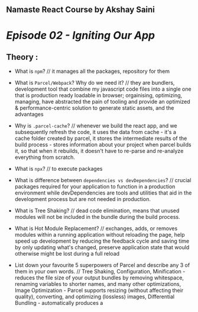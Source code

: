 ## Namaste React Course by Akshay Saini

# _Episode 02 - Igniting Our App_

## Theory :

- What is `npm`?
// it manages all the packages, repository for them

- What is `Parcel/Webpack`? Why do we need it?
// they are bundlers, development tool that combine my javascript code files into a single one that is production ready loadable in browser; orgainising, optimizing, managing, have abstracted the pain of tooling and provide an optimized & performance-centric solution to generate static assets, and the advantages

- Why is `.parcel-cache`?
// whenever we build the react app, and we subsequently refresh the code, it uses the data from cache - it's a cache folder created by parcel, it stores the intermediate results of the build process - stores information about your project when parcel builds it, so that when it rebuilds, it doesn't have to re-parse and re-analyze everything from scratch.

- What is `npx`?
// to execute packages

- What is difference between `dependencies vs devDependencies`?
// crucial packages required for your application to function in a production environment while devDependencies are tools and utilities that aid in the development process but are not needed in production.

- What is Tree Shaking?
// dead code elimination, means that unused modules will not be included in the bundle during the build process.

- What is Hot Module Replacement?
// exchanges, adds, or removes modules within a running application without reloading the page, help speed up development by reducing the feedback cycle and saving time by only updating what's changed, preserve application state that would otherwise might be lost during a full reload

- List down your favourite 5 superpowers of Parcel and describe any 3 of them in your own words.
// Tree Shaking,
 Configuration, 
 Minification - reduces the file size of your output bundles by removing whitespace, renaming variables to shorter names, and many other optimizations, 
 Image Optimization - Parcel supports resizing (without affecting their quality), converting, and optimizing (lossless) images, Differential Bundling - automatically produces a <script type="module"> with modern JavaScript syntax, as well as a fallback <script nomodule> for older browsers when necessary. This reduces bundle sizes for a majority of users by avoiding transpilation of features like classes, async/await, etc, 
 Compression,
 Content Hashing - enables long-term browser caching,

- What is `.gitignore`? What should we add and not add into it?
// is a folder that all contains all those files which need not to be added in github, those can be re-generated, a plain text document that tells Git which files and directories to ignore when committing to a repository. For security, the security key files and API keys should get added to the gitignore.

- What is the difference between `package.json` and `package-lock.json` files?
// package.json - metadata about the project, dependencies, scripts, version, description, author, etc while lock - documentes the precise dependencies, sub-dependencies, and installation paths for accurate reproducibility.

- Why should I not modify `package-lock.json`?
// it's automatically generated by npm to track the exact versions of packages and their dependencies, keeps track of exact dependency trees at any given time. It will ensure that all clients that download your project and attempt to install dependencies will get the exact same dependency tree, also has a mechanism to lock the tree but generally will regenerate if package.json changes.

- What is `node_modules`? Is it a good idea to push that on git?
// node_modules is a folder where all the dependencies are installed, it's not recommended to push it

- What is the `dist` folder?
// stands for distributable, contains the minimized version of the source code, actually the code which is used on production web applications, also comprises of all the compiled modules that may or may not be used with other systems.

- What is `browserlists`? 
// a configuration file that specifies which browsers and versions to support, helps in targeting specific browsers and their
versions, helps in determining which features to include or exclude in the build process.

- Read about different bundlers: vite, webpack, parcel
- Read about: `^-caret` and `~-tilde`
- Read about Script types in html(MDN Docs)

## Coding :

In your existing project

- initialize `npm` into your repo
- install `react` and `react-dom`
- remove CDN links of react
- install parcel
- ignite your app with `parcel`
- add script for "start" and "build" with parcel commands
- add `.gitignore` file
- add `browserlists`
- build a production version of your code using `parcel build`

## References:

- [Parcel Documentation](https://parceljs.org/docs/)
- [Parcel on Production](https://parceljs.org/features/production/)
- [Browserlists](https://browserslist.dev/)
